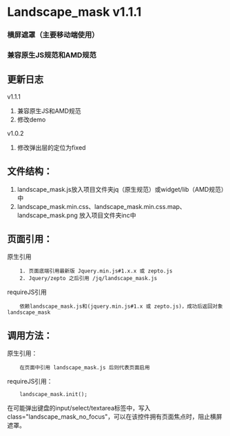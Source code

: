 # Landscape_mask v1.1.1
### 横屏遮罩（主要移动端使用）
### 兼容原生JS规范和AMD规范

更新日志
--------------
v1.1.1

1. 兼容原生JS和AMD规范
2. 修改demo

v1.0.2

1. 修改弹出层的定位为fixed

文件结构：
-------------
1. landscape_mask.js放入项目文件夹jq（原生规范）或widget/lib（AMD规范）中
2. landscape_mask.min.css、landscape_mask.min.css.map、landscape_mask.png 放入项目文件夹inc中

页面引用：
-------------
原生引用

		1. 页面底端引用最新版 Jquery.min.js#1.x.x 或 zepto.js
		2. Jquery/zepto 之后引用 /jq/landscape_mask.js

requireJS引用

        依赖landscape_mask.js和(jquery.min.js#1.x 或 zepto.js)，成功后返回对象landscape_mask

调用方法：
--------------
原生引用：

		在页面中引用 landscape_mask.js 后则代表页面启用

requireJS引用：

		landscape_mask.init();


在可能弹出键盘的input/select/textarea标签中，写入class="landscape_mask_no_focus"，可以在该控件拥有页面焦点时，阻止横屏遮罩。
